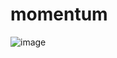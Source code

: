 # momentum
![image](https://user-images.githubusercontent.com/46181195/159161554-b111e588-309a-4ad8-8d05-e0c04264ea84.png)
